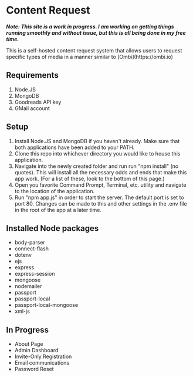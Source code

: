 # Content Request

___Note: This site is a work in progress. I am working on getting things running smoothly and without issue, but this is all being done in my free time.___

<p>This is a self-hosted content request system that allows users to request specific types of media in a manner similar to [Ombi](https://ombi.io)</p>

## Requirements
1. Node.JS 
2. MongoDB
3. Goodreads API key
4. GMail account

## Setup
1. Install Node.JS and MongoDB if you haven't already. Make sure that both applications have been added to your PATH.
2. Clone this repo into whichever directory you would like to house this application.
3. Navigate into the newly created folder and run run "npm install" (no quotes). This will install all the necessary odds and ends that make this app work. (For a list of these, look to the bottom of this page.)
4. Open you favorite Command Prompt, Terminal, etc. utility and navigate to the location of the application.
5. Run "npm app.js" in order to start the server. The default port is set to port 80. Changes can be made to this and other settings in the .env file in the root of the app at a later time.

## Installed Node packages
* body-parser
* connect-flash
* dotenv
* ejs
* express
* express-session
* mongoose
* nodemailer
* passport
* passport-local
* passport-local-mongoose
* xml-js

## In Progress
* About Page
* Admin Dashboard
* Invite-Only Registration
* Email communications
* Password Reset